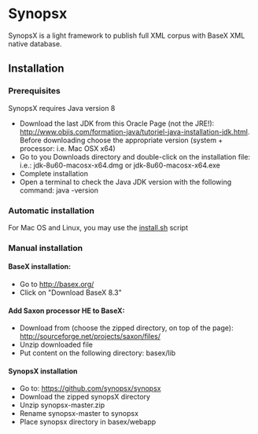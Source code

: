 # Synopsx


SynopsX is a light framework to publish full XML corpus with BaseX XML native database.

## Installation

### Prerequisites
SynopsX requires Java version 8

* Download the last JDK from this Oracle Page (not the JRE!): http://www.objis.com/formation-java/tutoriel-java-installation-jdk.html. Before downloading choose the appropriate version (system + processor: i.e. Mac OSX x64)
* Go to you Downloads directory and double-click on the installation file: i.e.: jdk-8u60-macosx-x64.dmg or jdk-8u60-macosx-x64.exe
* Complete installation
* Open a terminal to check the Java JDK version with the following command: java -version

### Automatic installation

For Mac OS and Linux, you may use the [install.sh](https://raw.githubusercontent.com/synopsx/synopsx/master/install.sh) script

### Manual installation

#### BaseX installation:

* Go to http://basex.org/
* Click on "Download BaseX 8.3"

#### Add Saxon processor HE to BaseX:
* Download from (choose the zipped directory, on top of the page): http://sourceforge.net/projects/saxon/files/
* Unzip downloaded file
* Put content on the following directory: basex/lib


#### SynopsX installation

* Go to: https://github.com/synopsx/synopsx
* Download the zipped synopsX directory
* Unzip synopsx-master.zip
* Rename synopsx-master to synopsx
* Place synopsx directory in basex/webapp
